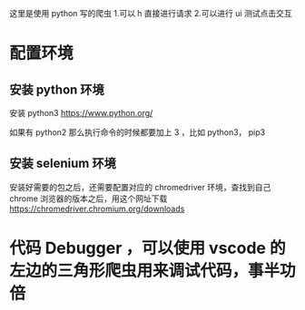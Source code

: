 这里是使用 python 写的爬虫 1.可以 h 直接进行请求 2.可以进行 ui 测试点击交互

# 配置环境

## 安装 python 环境

安装 python3 https://www.python.org/

如果有 python2 那么执行命令的时候都要加上 3 ，比如 python3， pip3

## 安装 selenium 环境

安装好需要的包之后，还需要配置对应的 chromedriver 环境，查找到自己 chrome 浏览器的版本之后，用这个网址下载 https://chromedriver.chromium.org/downloads

# 代码 Debugger ，可以使用 vscode 的左边的三角形爬虫用来调试代码，事半功倍
